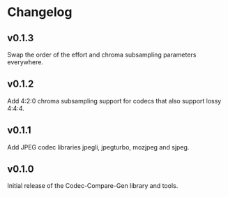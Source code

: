 # Changelog

## v0.1.3

Swap the order of the effort and chroma subsampling parameters everywhere.

## v0.1.2

Add 4:2:0 chroma subsampling support for codecs that also support lossy 4:4:4.

## v0.1.1

Add JPEG codec libraries jpegli, jpegturbo, mozjpeg and sjpeg.

## v0.1.0

Initial release of the Codec-Compare-Gen library and tools.

